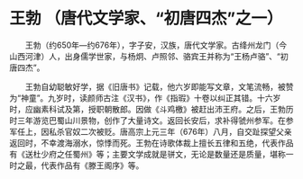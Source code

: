 # 王勃 （唐代文学家、“初唐四杰”之一）
　　王勃（约650年—约676年），字子安，汉族，唐代文学家。古绛州龙门（今山西河津）人，出身儒学世家，与杨炯、卢照邻、骆宾王并称为“王杨卢骆”、“初唐四杰”。

　　王勃自幼聪敏好学，据《旧唐书》记载，他六岁即能写文章，文笔流畅，被赞为“神童”。九岁时，读颜师古注《汉书》，作《指瑕》十卷以纠正其错。十六岁时，应幽素科试及第，授职朝散郎。因做《斗鸡檄》被赶出沛王府。之后，王勃历时三年游览巴蜀山川景物，创作了大量诗文。返回长安后，求补得虢州参军。在参军任上，因私杀官奴二次被贬。唐高宗上元三年（676年）八月，自交趾探望父亲返回时，不幸渡海溺水，惊悸而死。王勃在诗歌体裁上擅长五律和五绝，代表作品有《送杜少府之任蜀州》等；主要文学成就是骈文，无论是数量还是质量，堪称一时之最，代表作品有《滕王阁序》等。